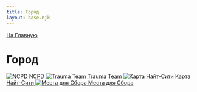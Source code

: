 ```yaml
---
title: Город
layout: base.njk
---
```

<a href="{{ '/index/' | url }}" class="return-link">На Главную</a>
# Город

<div class="tile-grid">
  <a href="{{ '/city/ncpd/' | url }}" class="tile-button">
    <img src="{{ '/images/content/city/ncpd.png' | url }}" alt="NCPD" />
    <span>NCPD</span>
  </a>
  <a href="{{ '/city/trauma_team/' | url }}" class="tile-button">
    <img src="{{ '/images/content/city/trauma_team.png' | url }}" alt="Trauma Team" />
    <span>Trauma Team</span>
  </a>
  <a href="{{ '/city/nc_map/' | url }}" class="tile-button">
    <img src="{{ '/images/content/city/nc_map.png' | url }}" alt="Карта Найт-Сити" />
    <span>Карта<br>Найт-Сити</span>
  </a>
  <a href="{{ '/city/loot_places/' | url }}" class="tile-button">
    <img src="{{ '/images/content/city/loot_places.png' | url }}" alt="Места для Сбора" />
    <span>Места для Сбора</span>
  </a>
</div>